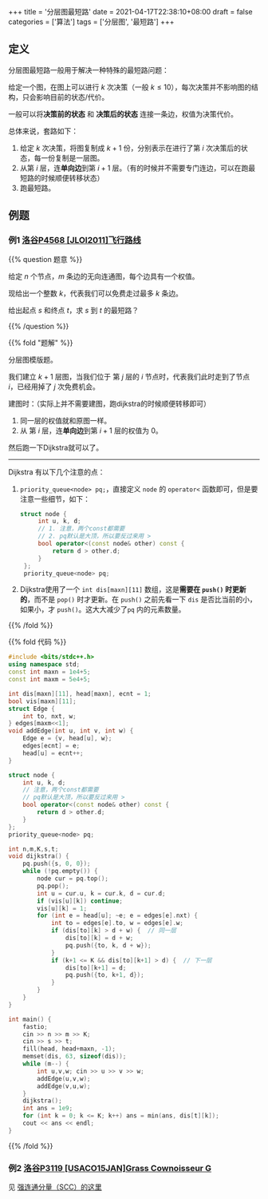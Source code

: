 +++
title = '分层图最短路'
date = 2021-04-17T22:38:10+08:00
draft = false
categories = ['算法']
tags = ['分层图', '最短路']
+++

## 定义

分层图最短路一般用于解决一种特殊的最短路问题：

给定一个图，在图上可以进行 $k$ 次决策（一般 $k \leq 10$），每次决策并不影响图的结构，只会影响目前的状态/代价。

一般可以将**决策前的状态** 和 **决策后的状态** 连接一条边，权值为决策代价。

总体来说，套路如下：

1. 给定 $k$ 次决策，将图复制成 $k+1$ 份，分别表示在进行了第 $i$ 次决策后的状态，每一份复制是一层图。
2. 从第 $i$ 层，连**单向边**到第 $i+1$ 层。（有的时候并不需要专门连边，可以在跑最短路的时候顺便转移状态）
3. 跑最短路。


## 例题

### 例1 [洛谷P4568 [JLOI2011]飞行路线](https://www.luogu.com.cn/problem/P4568)

{{% question 题意 %}}

给定 $n$ 个节点，$m$ 条边的无向连通图，每个边具有一个权值。

现给出一个整数 $k$，代表我们可以免费走过最多 $k$ 条边。

给出起点 $s$ 和终点 $t$，求 $s$ 到 $t$ 的最短路？

{{% /question %}}

{{% fold "题解" %}}

分层图模版题。

我们建立 $k+1$ 层图，当我们位于 第 $j$ 层的 $i$ 节点时，代表我们此时走到了节点 $i$，已经用掉了 $j$ 次免费机会。

建图时：（实际上并不需要建图，跑dijkstra的时候顺便转移即可）

1. 同一层的权值就和原图一样。
2. 从 第 $i$ 层，连**单向边**到第 $i+1$ 层的权值为 $0$。

然后跑一下Dijkstra就可以了。

<hr>

Dijkstra 有以下几个注意的点：

1. `priority_queue<node> pq;`，直接定义 `node` 的 `operator<` 函数即可，但是要注意一些细节，如下：
   ```cpp
   struct node {
        int u, k, d;
        // 1. 注意，两个const都需要
        // 2. pq默认是大顶，所以要反过来用 > 
        bool operator<(const node& other) const {
            return d > other.d;
        }
    };
    priority_queue<node> pq;
   ```
2. Dijkstra使用了一个 `int dis[maxn][11]` 数组，这是**需要在 `push()` 时更新的**，而不是 `pop()` 时才更新。在 `push()` 之前先看一下 `dis` 是否比当前的小，如果小，才 `push()`。这大大减少了`pq` 内的元素数量。

{{% /fold %}}


{{% fold 代码 %}}

```cpp
#include <bits/stdc++.h>
using namespace std;
const int maxn = 1e4+5;
const int maxm = 5e4+5;

int dis[maxn][11], head[maxn], ecnt = 1;
bool vis[maxn][11];
struct Edge {
    int to, nxt, w;
} edges[maxm<<1];
void addEdge(int u, int v, int w) {
    Edge e = {v, head[u], w};
    edges[ecnt] = e;
    head[u] = ecnt++;
}

struct node {
    int u, k, d;
    // 注意，两个const都需要
    // pq默认是大顶，所以要反过来用 > 
    bool operator<(const node& other) const {
        return d > other.d;
    }
};
priority_queue<node> pq;

int n,m,K,s,t;
void dijkstra() {
    pq.push({s, 0, 0});
    while (!pq.empty()) {
        node cur = pq.top();
        pq.pop();
        int u = cur.u, k = cur.k, d = cur.d;
        if (vis[u][k]) continue;
        vis[u][k] = 1;
        for (int e = head[u]; ~e; e = edges[e].nxt) {
            int to = edges[e].to, w = edges[e].w;
            if (dis[to][k] > d + w) {  // 同一层
                dis[to][k] = d + w;
                pq.push({to, k, d + w});
            }
            if (k+1 <= K && dis[to][k+1] > d) {  // 下一层
                dis[to][k+1] = d;
                pq.push({to, k+1, d});
            }
        }
    }
}

int main() {
    fastio;
    cin >> n >> m >> K;
    cin >> s >> t;
    fill(head, head+maxn, -1);
    memset(dis, 63, sizeof(dis));
    while (m--) {
        int u,v,w; cin >> u >> v >> w;
        addEdge(u,v,w);
        addEdge(v,u,w);
    }
    dijkstra();
    int ans = 1e9;
    for (int k = 0; k <= K; k++) ans = min(ans, dis[t][k]);
    cout << ans << endl;
}

```

{{% /fold %}}

### 例2 [洛谷P3119 [USACO15JAN]Grass Cownoisseur G](https://www.luogu.com.cn/problem/P3119)

见 [强连通分量（SCC）的这里](/post/040-scc/#例1-洛谷p3119-usaco15jangrass-cownoisseur-ghttpswwwluogucomcnproblemp3119)